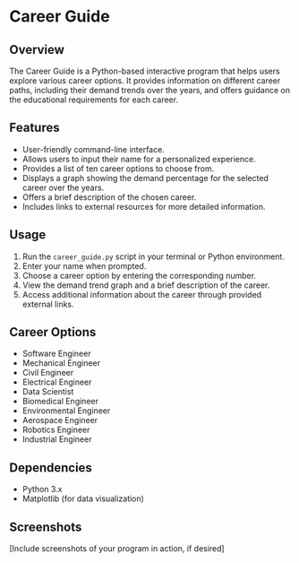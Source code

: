 
# Career Guide

## Overview
The Career Guide is a Python-based interactive program that helps users explore various career options. It provides information on different career paths, including their demand trends over the years, and offers guidance on the educational requirements for each career.

## Features
- User-friendly command-line interface.
- Allows users to input their name for a personalized experience.
- Provides a list of ten career options to choose from.
- Displays a graph showing the demand percentage for the selected career over the years.
- Offers a brief description of the chosen career.
- Includes links to external resources for more detailed information.

## Usage
1. Run the `career_guide.py` script in your terminal or Python environment.
2. Enter your name when prompted.
3. Choose a career option by entering the corresponding number.
4. View the demand trend graph and a brief description of the career.
5. Access additional information about the career through provided external links.

## Career Options
- Software Engineer
- Mechanical Engineer
- Civil Engineer
- Electrical Engineer
- Data Scientist
- Biomedical Engineer
- Environmental Engineer
- Aerospace Engineer
- Robotics Engineer
- Industrial Engineer

## Dependencies
- Python 3.x
- Matplotlib (for data visualization)

## Screenshots
[Include screenshots of your program in action, if desired]
